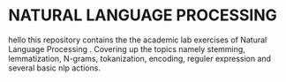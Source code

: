 
# NATURAL LANGUAGE PROCESSING
hello this  repository contains the the academic lab exercises of Natural Language Processing . Covering up the topics namely stemming, lemmatization, N-grams, tokanization, encoding, reguler expression and several basic nlp actions. 